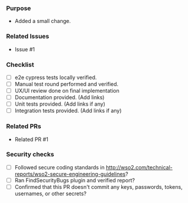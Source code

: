### Purpose
- Added a small change.

### Related Issues
- Issue #1

### Checklist
- [ ] e2e cypress tests locally verified.
- [ ] Manual test round performed and verified.
- [ ] UX/UI review done on final implementation
- [ ] Documentation provided. (Add links)
- [ ] Unit tests provided. (Add links if any)
- [ ] Integration tests provided. (Add links if any)

### Related PRs
- Related PR #1

### Security checks
- [ ] Followed secure coding standards in http://wso2.com/technical-reports/wso2-secure-engineering-guidelines?
- [ ] Ran FindSecurityBugs plugin and verified report?
- [ ] Confirmed that this PR doesn't commit any keys, passwords, tokens, usernames, or other secrets?
